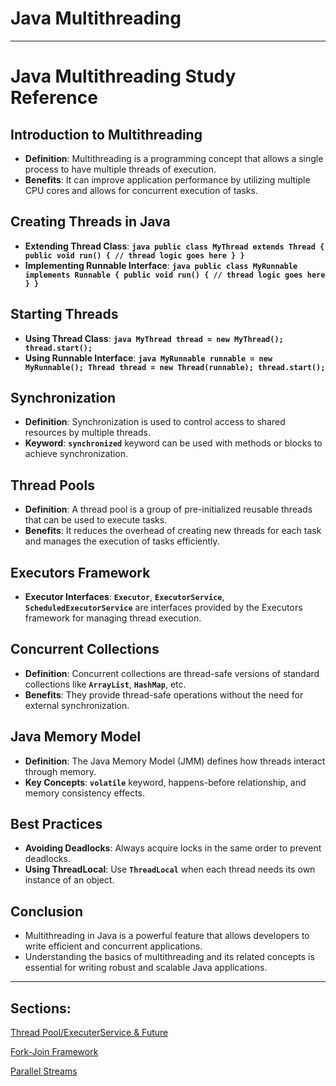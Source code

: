 # Java Multithreading

---

# **Java Multithreading Study Reference**

## **Introduction to Multithreading**

- **Definition**: Multithreading is a programming concept that allows a single process to have multiple threads of execution.
- **Benefits**: It can improve application performance by utilizing multiple CPU cores and allows for concurrent execution of tasks.

## **Creating Threads in Java**

- **Extending Thread Class**: **`java public class MyThread extends Thread { public void run() { // thread logic goes here } }`**
- **Implementing Runnable Interface**: **`java public class MyRunnable implements Runnable { public void run() { // thread logic goes here } }`**

## **Starting Threads**

- **Using Thread Class**: **`java MyThread thread = new MyThread(); thread.start();`**
- **Using Runnable Interface**: **`java MyRunnable runnable = new MyRunnable(); Thread thread = new Thread(runnable); thread.start();`**

## **Synchronization**

- **Definition**: Synchronization is used to control access to shared resources by multiple threads.
- **Keyword**: **`synchronized`** keyword can be used with methods or blocks to achieve synchronization.

## **Thread Pools**

- **Definition**: A thread pool is a group of pre-initialized reusable threads that can be used to execute tasks.
- **Benefits**: It reduces the overhead of creating new threads for each task and manages the execution of tasks efficiently.

## **Executors Framework**

- **Executor Interfaces**: **`Executor`**, **`ExecutorService`**, **`ScheduledExecutorService`** are interfaces provided by the Executors framework for managing thread execution.

## **Concurrent Collections**

- **Definition**: Concurrent collections are thread-safe versions of standard collections like **`ArrayList`**, **`HashMap`**, etc.
- **Benefits**: They provide thread-safe operations without the need for external synchronization.

## **Java Memory Model**

- **Definition**: The Java Memory Model (JMM) defines how threads interact through memory.
- **Key Concepts**: **`volatile`** keyword, happens-before relationship, and memory consistency effects.

## **Best Practices**

- **Avoiding Deadlocks**: Always acquire locks in the same order to prevent deadlocks.
- **Using ThreadLocal**: Use **`ThreadLocal`** when each thread needs its own instance of an object.

## **Conclusion**

- Multithreading in Java is a powerful feature that allows developers to write efficient and concurrent applications.
- Understanding the basics of multithreading and its related concepts is essential for writing robust and scalable Java applications.

---

## Sections:

[Thread Pool/ExecuterService & Future](Java%20Multithreading%206a80cb8e9cda45bf84bf493e89c8e581/Thread%20Pool%20ExecuterService%20&%20Future%20bc706e4b9a9f44d5899989bfb4c754c8.md)

[Fork-Join Framework](Java%20Multithreading%206a80cb8e9cda45bf84bf493e89c8e581/Fork-Join%20Framework%20a716d070c1ef4348a9d3a0fd72ca6c07.md)

[Parallel Streams](Java%20Multithreading%206a80cb8e9cda45bf84bf493e89c8e581/Parallel%20Streams%20141246cbf4e74755a13a09969999e479.md)